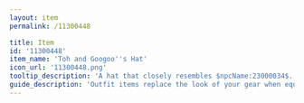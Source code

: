 ```yaml
---
layout: item
permalink: /11300448

title: Item
id: '11300448'
item_name: 'Toh and Googoo''s Hat'
icon_url: '11300448.png'
tooltip_description: 'A hat that closely resembles $npcName:23000034$.'
guide_description: 'Outfit items replace the look of your gear when equipped.'
---
```

